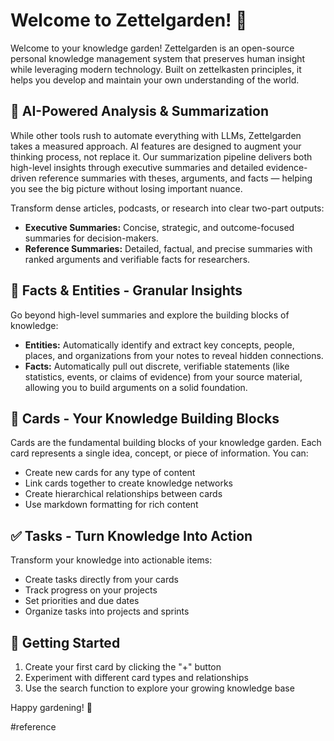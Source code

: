 # Welcome to Zettelgarden! 🌱

Welcome to your knowledge garden! Zettelgarden is an open-source personal knowledge management system
that preserves human insight while leveraging modern technology. Built on zettelkasten principles,
it helps you develop and maintain your own understanding of the world.

## 🤖 AI-Powered Analysis & Summarization

While other tools rush to automate everything with LLMs, Zettelgarden
takes a measured approach. AI features are designed to augment your
thinking process, not replace it. Our summarization pipeline delivers both
high-level insights through executive summaries and detailed evidence-driven
reference summaries with theses, arguments, and facts — helping you see the big
picture without losing important nuance.

Transform dense articles, podcasts, or research into clear two-part outputs:

- **Executive Summaries:** Concise, strategic, and outcome-focused summaries for decision-makers.
- **Reference Summaries:** Detailed, factual, and precise summaries with ranked arguments and verifiable facts for researchers.

## 🔬 Facts & Entities - Granular Insights

Go beyond high-level summaries and explore the building blocks of knowledge:

- **Entities:** Automatically identify and extract key concepts, people, places, and organizations from your notes to reveal hidden connections.
- **Facts:** Automatically pull out discrete, verifiable statements (like statistics, events, or claims of evidence) from your source material, allowing you to build arguments on a solid foundation.

## 📝 Cards - Your Knowledge Building Blocks

Cards are the fundamental building blocks of your knowledge garden. Each card represents a single idea, concept, or piece of information.
You can:
- Create new cards for any type of content
- Link cards together to create knowledge networks
- Create hierarchical relationships between cards
- Use markdown formatting for rich content

## ✅ Tasks - Turn Knowledge Into Action

Transform your knowledge into actionable items:
- Create tasks directly from your cards
- Track progress on your projects
- Set priorities and due dates
- Organize tasks into projects and sprints

## 🌿 Getting Started

1. Create your first card by clicking the "+" button
2. Experiment with different card types and relationships
3. Use the search function to explore your growing knowledge base

Happy gardening! 🌿

#reference
